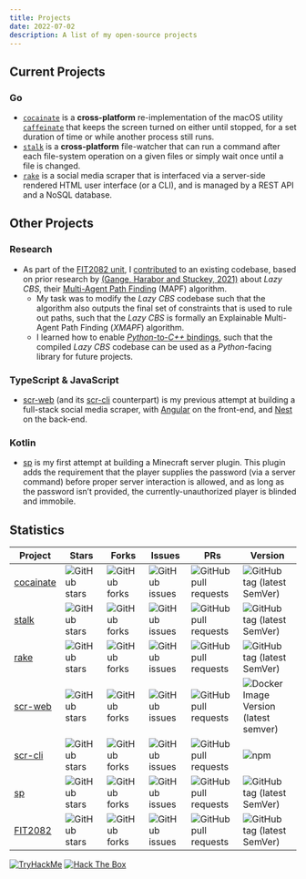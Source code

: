 ```yaml
---
title: Projects
date: 2022-07-02
description: A list of my open-source projects
---
```

## Current Projects
### Go
* [`cocainate`](https://github.com/AppleGamer22/cocainate) is a **cross-platform** re-implementation of the macOS utility [`caffeinate`](https://github.com/apple-oss-distributions/PowerManagement/tree/main/caffeinate) that keeps the screen turned on either until stopped, for a set duration of time or while another process still runs.
* [`stalk`](https://github.com/AppleGamer22/stalk) is a **cross-platform** file-watcher that can run a command after each file-system operation on a given files or simply wait once until a file is changed.
* [`rake`](https://github.com/AppleGamer22/rake) is a social media scraper that is interfaced via a server-side rendered HTML user interface (or a CLI), and is managed by a REST API and a NoSQL database.

## Other Projects
### Research
* As part of the [FIT2082 unit](https://handbook.monash.edu/2021/units/FIT2082), I [contributed](https://github.com/AppleGamer22/FIT2082) to an existing codebase, based on prior research by [(Gange, Harabor and Stuckey, 2021)](https://ojs.aaai.org/index.php/ICAPS/article/view/3471) about *Lazy CBS*, their [Multi-Agent Path Finding](https://en.wikipedia.org/wiki/Pathfinding#Multi-agent_pathfinding) (MAPF) algorithm.
	*  My task was to modify the *Lazy CBS* codebase such that the algorithm also outputs the final set of constraints that is used to rule out paths, such that the *Lazy CBS* is formally an Explainable Multi-Agent Path Finding (*XMAPF*) algorithm.
	*  I learned how to enable [*Python*-to-*C++* bindings](https://pybind11.readthedocs.io/en/stable/), such that the compiled *Lazy CBS* codebase can be used as a *Python*-facing library for future projects.

### TypeScript & JavaScript
* [scr-web](https://github.com/AppleGamer22/scr-web) (and its [scr-cli](https://github.com/AppleGamer22/scr-cli) counterpart) is my previous attempt at building a full-stack social media scraper, with
[Angular](https://angular.io) on the front-end, and [Nest](https://nestjs.com) on the back-end.

### Kotlin
* [sp](https://github.com/AppleGamer22/sp) is my first attempt at building a Minecraft server plugin. This plugin adds the requirement that the player supplies the password (via a server command) before proper server interaction is allowed, and as long as the password isn’t provided, the currently-unauthorized player is blinded and immobile.

## Statistics
Project|Stars|Forks|Issues|PRs|Version
-|-|-|-|-|-
[cocainate](https://github.com/AppleGamer22/cocainate)|![GitHub stars](https://img.shields.io/github/stars/AppleGamer22/cocainate)|![GitHub forks](https://img.shields.io/github/forks/AppleGamer22/cocainate)|![GitHub issues](https://img.shields.io/github/issues/AppleGamer22/cocainate)|![GitHub pull requests](https://img.shields.io/github/issues-pr/AppleGamer22/cocainate)|![GitHub tag (latest SemVer)](https://img.shields.io/github/v/tag/AppleGamer22/cocainate?label=version&logo=github)
[stalk](https://github.com/AppleGamer22/stalk)|![GitHub stars](https://img.shields.io/github/stars/AppleGamer22/stalk)|![GitHub forks](https://img.shields.io/github/forks/AppleGamer22/stalk)|![GitHub issues](https://img.shields.io/github/issues/AppleGamer22/stalk)|![GitHub pull requests](https://img.shields.io/github/issues-pr/AppleGamer22/stalk)|![GitHub tag (latest SemVer)](https://img.shields.io/github/v/tag/AppleGamer22/stalk?label=version&logo=github)
[rake](https://github.com/AppleGamer22/rake)|![GitHub stars](https://img.shields.io/github/stars/AppleGamer22/rake)|![GitHub forks](https://img.shields.io/github/forks/AppleGamer22/rake)|![GitHub issues](https://img.shields.io/github/issues/AppleGamer22/rake)|![GitHub pull requests](https://img.shields.io/github/issues-pr/AppleGamer22/rake)|![GitHub tag (latest SemVer)](https://img.shields.io/github/v/tag/AppleGamer22/rake?label=version&logo=github)
[scr-web](https://github.com/AppleGamer22/scr-web)|![GitHub stars](https://img.shields.io/github/stars/AppleGamer22/scr-web)|![GitHub forks](https://img.shields.io/github/forks/AppleGamer22/scr-web)|![GitHub issues](https://img.shields.io/github/issues/AppleGamer22/scr-web)|![GitHub pull requests](https://img.shields.io/github/issues-pr/AppleGamer22/scr-web)|![Docker Image Version (latest semver)](https://img.shields.io/docker/v/applegamer22/scr-web?logo=docker)
[scr-cli](https://github.com/AppleGamer22/scr-cli)|![GitHub stars](https://img.shields.io/github/stars/AppleGamer22/scr-cli)|![GitHub forks](https://img.shields.io/github/forks/AppleGamer22/scr-cli)|![GitHub issues](https://img.shields.io/github/issues/AppleGamer22/scr-cli)|![GitHub pull requests](https://img.shields.io/github/issues-pr/AppleGamer22/scr-cli)|![npm](https://img.shields.io/npm/v/@applegamer22/scr-cli?logo=npm)
[sp](https://github.com/AppleGamer22/sp)|![GitHub stars](https://img.shields.io/github/stars/AppleGamer22/sp)|![GitHub forks](https://img.shields.io/github/forks/AppleGamer22/sp)|![GitHub issues](https://img.shields.io/github/issues/AppleGamer22/sp)|![GitHub pull requests](https://img.shields.io/github/issues-pr/AppleGamer22/sp)|![GitHub tag (latest SemVer)](https://img.shields.io/github/v/tag/AppleGamer22/sp?label=version&logo=github)
[FIT2082](https://github.com/AppleGamer22/FIT2082)|![GitHub stars](https://img.shields.io/github/stars/AppleGamer22/FIT2082)|![GitHub forks](https://img.shields.io/github/forks/AppleGamer22/FIT2082)|![GitHub issues](https://img.shields.io/github/issues/AppleGamer22/FIT2082)|![GitHub pull requests](https://img.shields.io/github/issues-pr/AppleGamer22/FIT2082)|![GitHub tag (latest SemVer)](https://img.shields.io/github/v/tag/AppleGamer22/FIT2082?label=version&logo=github)

[![TryHackMe](https://tryhackme-badges.s3.amazonaws.com/AppleGamer22.png)](https://tryhackme.com/p/AppleGamer22)
[![Hack The Box](https://www.hackthebox.eu/badge/image/529539)](https://app.hackthebox.eu/users/529539)